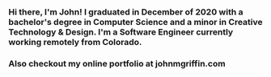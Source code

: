 ### Hi there, I'm John! I graduated in December of 2020 with a bachelor's degree in Computer Science and a minor in Creative Technology & Design. I'm a Software Engineer currently working remotely from Colorado.

### Also checkout my online portfolio at johnmgriffin.com
<!--
**JohnGriffin01/JohnGriffin01** is a ✨ _special_ ✨ repository because its `README.md` (this file) appears on your GitHub profile.

Here are some ideas to get you started:

- 🔭 I’m currently working on ...
- 🌱 I’m currently learning ...
- 👯 I’m looking to collaborate on ...
- 🤔 I’m looking for help with ...
- 💬 Ask me about ...
- 📫 How to reach me: ...
- 😄 Pronouns: ...
- ⚡ Fun fact: ...
-->
